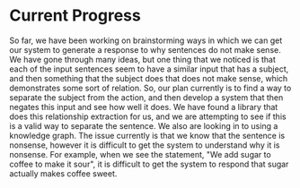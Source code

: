 # Current Progress
So far, we have been working on brainstorming ways in which we can get our system to generate a response to why sentences do not make sense. We have gone through many ideas, but one thing that we noticed is that each of the input sentences seem to have a similar input that has a subject, and then something that the subject does that does not make sense, which demonstrates some sort of relation. So, our plan currently is to find a way to separate the subject from the action, and then develop a system that then negates this input and see how well it does. We have found a library that does this relationship extraction for us, and we are attempting to see if this is a valid way to separate the sentence. We also are looking in to using a knowledge graph. The issue currently is that we know that the sentence is nonsense, however it is difficult to get the system to understand why it is nonsense. For example, when we see the statement, "We add sugar to coffee to make it sour", it is difficult to get the system to respond that sugar actually makes coffee sweet. 